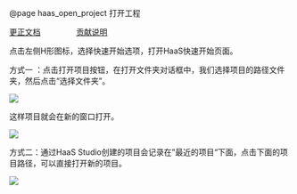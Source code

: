 @page haas_open_project 打开工程

[更正文档](https://gitee.com/alios-things/documentation/edit/rel_3.3.0/haas-studio/open_project.md) &emsp;&emsp;&emsp;&emsp; [贡献说明](https://help.aliyun.com/document_detail/302301.html)

点击左侧H形图标，选择快速开始选项，打开HaaS快速开始页面。

方式一 ：点击打开项目按钮，在打开文件夹对话框中，我们选择项目的路径文件夹，然后点击“选择文件夹”。

<div align=left display=flex>
   <img src="https://img.alicdn.com/imgextra/i3/O1CN01IIN6T925owVEeB7G6_!!6000000007574-0-tps-1911-1055.jpg" style="max-width:800px;" />
</div>


这样项目就会在新的窗口打开。

<div align=left display=flex>
   <img src="https://img.alicdn.com/imgextra/i4/O1CN013NRffD23CoIOQh0L4_!!6000000007220-0-tps-1915-1048.jpg" style="max-width:800px;" />
</div>



方式二：通过HaaS Studio创建的项目会记录在”最近的项目“下面，点击下面的项目路径，可以直接打开新的项目。

<div align=left display=flex>    <img src="https://img.alicdn.com/imgextra/i4/O1CN01LeQRVB1E7jVBruXQ1_!!6000000000305-2-tps-1917-1054.png" style="max-width:800px;" /> </div>



